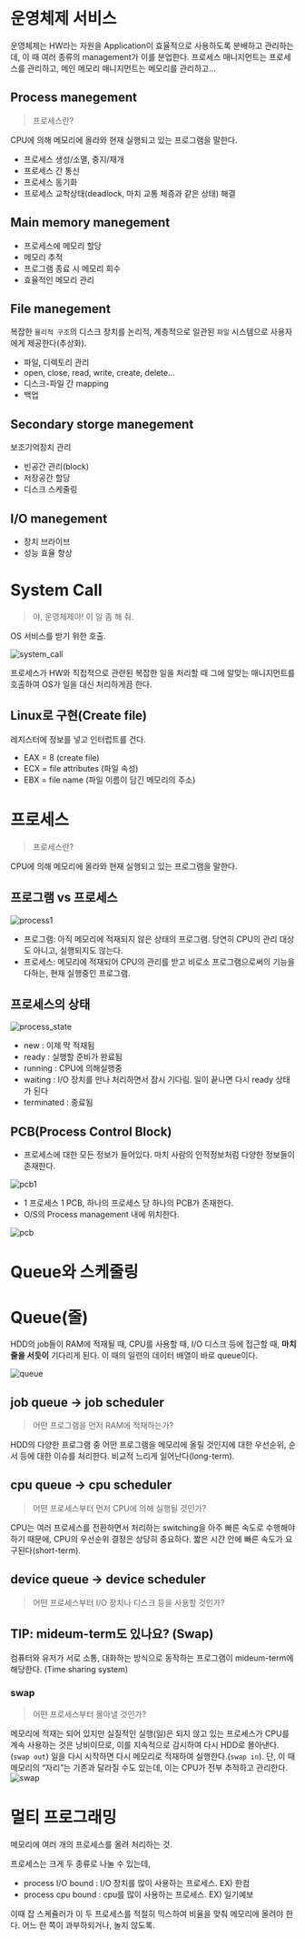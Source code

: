 # 운영체제 서비스

운영체제는 HW라는 자원을 Application이 효율적으로 사용하도록 분배하고 관리하는데, 이 때 여러 종류의 management가 이를 분업한다. 프로세스 매니지먼트는 프로세스를 관리하고, 메인 메모리 매니지먼트는 메모리를 관리하고…

## Process manegement

> 프로세스란?
> 

CPU에 의해 메모리에 올라와 현재 실행되고 있는 프로그램을 말한다.

- 프로세스 생성/소멸, 중지/재개
- 프로세스 간 통신
- 프로세스 동기화
- 프로세스 교착상태(deadlock, 마치 교통 체증과 같은 상태) 해결

## Main memory manegement

- 프로세스에 메모리 할당
- 메모리 추적
- 프로그램 종료 시 메모리 회수
- 효율적인 메모리 관리

## File manegement

복잡한 `물리적 구조`의 디스크 장치를 논리적, 계층적으로 일관된 `파일` 시스템으로 사용자에게 제공한다(추상화).

- 파일, 디렉토리 관리
- open, close, read, write, create, delete…
- 디스크-파일 간 mapping
- 백업

## Secondary storge manegement

보조기억장치 관리

- 빈공간 관리(block)
- 저장공간 할당
- 디스크 스케줄링

## I/O manegement

- 장치 브라이브
- 성능 효율 향상

# System Call

> 야, 운영체제야! 이 일 좀 해 줘.
> 

OS 서비스를 받기 위한 호출. 

![system_call](https://user-images.githubusercontent.com/97890886/187198471-8d22fa1a-ad2f-4036-929e-76caa5f2fd91.png)


프로세스가 HW와 직접적으로 관련된 복잡한 일을 처리할 때 그에 알맞는 매니지먼트를 호출하여 OS가 일을 대신 처리하게끔 한다.

## Linux로 구현(Create file)

레지스터에 정보를 넣고 인터럽트를 건다.

- EAX = 8 (create file)
- ECX = file attributes (파일 속성)
- EBX = file name (파일 이름이 담긴 메모리의 주소)

# 프로세스

> 프로세스란?
> 

CPU에 의해 메모리에 올라와 현재 실행되고 있는 프로그램을 말한다.

## 프로그램 vs 프로세스

![process1](https://user-images.githubusercontent.com/97890886/187198519-3c37946c-479f-4b12-9924-1b1967de75d7.png)


- 프로그램: 아직 메모리에 적재되지 않은 상태의 프로그램. 당연히 CPU의 관리 대상도 아니고, 실행되지도 않는다.
- 프로세스: 메모리에 적재되어 CPU의 관리를 받고 비로소 프로그램으로써의 기능을 다하는, 현재 실행중인 프로그램.

## 프로세스의 상태

![process_state](https://user-images.githubusercontent.com/97890886/187198566-66cf9f86-6a65-48ea-a4c2-b5c848101734.png)


- new : 이제 막 적재됨
- ready : 실행할 준비가 완료됨
- running : CPU에 의해실행중
- waiting : I/O 장치를 만나 처리하면서 잠시 기다림. 일이 끝나면 다시 ready 상태가 된다
- terminated : 종료됨

## PCB(Process Control Block)

- 프로세스에 대한 모든 정보가 들어있다. 마치 사람의 인적정보처럼 다양한 정보들이 존재한다.

![pcb1](https://user-images.githubusercontent.com/97890886/187198603-80d8bd7e-2ef9-43fd-9fe1-84cf0ae768f1.png)


- 1 프로세스 1 PCB, 하나의 프로세스 당 하나의 PCB가 존재한다.
- O/S의 Process management 내에 위치한다.

![pcb](https://user-images.githubusercontent.com/97890886/187198627-707fc22f-f71c-4e3f-b28f-0f72ab97935c.png)


# Queue와 스케줄링

# Queue(줄)

HDD의 job들이 RAM에 적재될 때, CPU를 사용할 때, I/O 디스크 등에 접근할 때, **마치 줄을 서듯이** 기다리게 된다. 이 때의 일련의 데이터 배열이 바로 queue이다.

![queue](https://user-images.githubusercontent.com/97890886/187198686-f966e6fc-6883-4440-82e7-43801f3e2508.png)


## job queue → job scheduler

> 어떤 프로그램을 먼저 RAM에 적재하는가?
> 

HDD의 다양한 프로그램 중 어떤 프로그램을 메모리에 올릴 것인지에 대한 우선순위, 순서 등에 대한 이슈를 처리한다. 비교적 느리게 일어난다(long-term).

## cpu queue → cpu scheduler

> 어떤 프로세스부터 먼저 CPU에 의해 실행될 것인가?
> 

CPU는 여러 프로세스를 전환하면서 처리하는 switching을 아주 빠른 속도로 수행해야 하기 때문에, CPU의 우선순위 결정은 상당히 중요하다. 짧은 시간 안에 빠른 속도가 요구된다(short-term).

## device queue → device scheduler

> 어떤 프로세스부터 I/O 장치나 디스크 등을 사용할 것인가?
> 

## TIP: mideum-term도 있나요? (Swap)

컴퓨터와 유저가 서로 소통, 대화하는 방식으로 동작하는 프로그램이 mideum-term에 해당한다. (Time sharing system)

### swap

> 어떤 프로세스부터 몰아낼 것인가?
> 

메모리에 적재는 되어 있지만 실질적인 실행(일)은 되지 않고 있는 프로세스가 CPU를 계속 사용하는 것은 낭비이므로, 이를 지속적으로 감시하여 다시 HDD로 몰아낸다.(`swap out`) 일을 다시 시작하면 다시 메모리로 적재하여 실행한다.(`swap in`). 단, 이 때 메모리의 “자리”는 기존과 달라질 수도 있는데, 이는 CPU가 전부 추적하고 관리한다.
![swap](https://user-images.githubusercontent.com/97890886/187198730-73dd2aae-d51a-400a-acc6-74557705811d.png)


# 멀티 프로그래밍

메모리에 여러 개의 프로세스를 올려 처리하는 것.

프로세스는 크게 두 종류로 나눌 수 있는데,

- process I/O bound : I/O 장치를 많이 사용하는 프로세스. EX) 한컴
- process cpu bound : cpu를 많이 사용하는 프로세스. EX) 일기예보

이때 잡 스케쥴러가 이 두 프로세스를 적절히 믹스하여 비율을 맞춰 메모리에 올려야 한다. 어느 한 쪽이 과부하되거나, 놀지 않도록.
